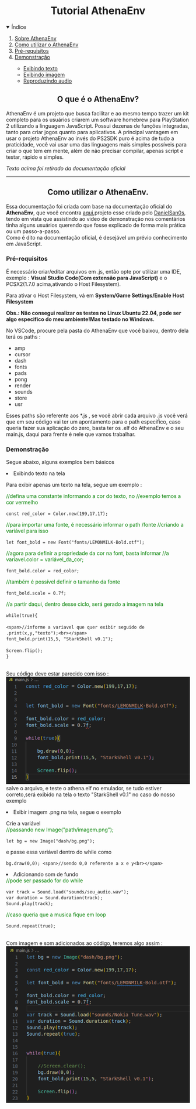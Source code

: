 <style>
    h2{
        text-align:center;
    }
    h1{
        text-align:center
    }
    span{
        color:green;
    }
</style>
<h1>Tutorial AthenaEnv</h1>

<details open="open">
  <summary>Índice</summary>
  <ol>
    <li>
      <a href="#about_ae">Sobre AthenaEnv</a>
    </li>
    <li>
      <a href="#how_to_use">Como utilizar o AthenaEnv</a>
    </li>
    <li><a href="#prerequisites">Pré-requisitos</a></li>
    <li><a href="#demo">Demonstração</a></li>
    <ul>
        <li><a href="#print_text">Exibindo texto</a></li>
        <li><a href="#draw_img">Exibindo imagem</a></li>
        <li><a href="#play_audio">Reproduzindo audio</a></li>
    </ul>
  </ol>
</details>

<h2 id="about_ae">O que é o AthenaEnv?</h2>

<p>AthenaEnv é um projeto que busca facilitar e ao mesmo tempo trazer um kit completo para os usuários criarem um software homebrew para PlayStation 2 utilizando a linguagem JavaScript. Possui dezenas de funções integradas, tanto para criar jogos quanto para aplicativos. A principal vantagem em usar o projeto AthenaEnv ao invés do PS2SDK puro é acima de tudo a praticidade, você vai usar uma das linguagens mais simples possíveis para criar o que tem em mente, além de não precisar compilar, apenas script e testar, rápido e simples.</p>
<i>Texto acima foi retirado da documentação oficial</i>
<hr>
<h2 id="how_to_use">Como utilizar o AthenaEnv.</h2>

<p>Essa documentação foi criada com base na documentação oficial do <b>AthenaEnv</b>, que você encontra <a href="https://github.com/DanielSant0s/AthenaEnv">aqui</a>,projeto esse criado pelo <a href="https://github.com/DanielSant0s">DanielSan0s</a>, tendo em vista que assistindo ao video de demonstração nos comentários tinha alguns usuários querendo que fosse explicado de forma mais prática ou um passo-a-passo.<br>
Como é dito na documentação oficial, é desejável um prévio conhecimento em JavaScript.</p>

<h3 id="prerequisites">Pré-requisitos</h3>
<p>É necessário criar/editar arquivos em .js, então opte por utilizar uma IDE, exemplo : <b>Visual Studio Code(Com extensão para JavaScript)</b> e o PCSX2(1.7.0 acima,ativando o Host Filesystem).</p>
<p>Para ativar o Host Filesystem, vá em <b>System/Game Settings/Enable Host Filesystem</b></p>
<b>Obs.: Não consegui realizar os testes no Linux Ubuntu 22.04, pode ser algo especifico do meu ambiente!Mas testado no Windows.</b>
<p>No VSCode, procure pela pasta do AthenaEnv que você baixou, dentro dela terá os paths :
<ul>
<li>amp</li>
<li>cursor</li>
<li>dash</li>
<li>fonts</li>
<li>pads</li>
<li>pong</li>
<li>render</li>
<li>sounds</li>
<li>store</li>
<li>usr</li>
</ul>

Esses paths são referente aos *.js , se você abrir cada arquivo .js você verá que em seu código vai ter um apontamento para o path especifico, caso queria fazer sua aplicação do zero, basta ter os .elf do AthenaEnv e o seu main.js, daqui para frente é nele que vamos trabalhar.</p>

<h3 id="demo">Demonstração</h3>

<p>Segue abaixo, alguns exemplos bem básicos</p>
<li id="print_text">Exibindo texto na tela</li>

<p>Para exibir apenas um texto na tela, segue um exemplo :

<span>//defina uma constante informando a cor do texto, no 
//exemplo temos a cor vermelho<br></span>
    
    const red_color = Color.new(199,17,17);

<span>//para importar uma fonte, é necessário informar o path /fonte
//criando a variável para isso<br></span>

    let font_bold = new Font("fonts/LEMONMILK-Bold.otf");

<span>//agora para definir a propriedade da cor na font, basta informar
//a variavel.color = variável_da_cor;<br></span>
    
    font_bold.color = red_color;

<span>//também é possível definir o tamanho da fonte<br></span>
    
    font_bold.scale = 0.7f;

<span>//a partir daqui, dentro desse ciclo, será gerado a imagem na tela<br></span>

    while(true){

    <span>//informe a variavel que quer exibir seguido de .print(x,y,"texto");<br></span>
    font_bold.print(15,5, "StarkShell v0.1");

    Screen.flip();
    }
<br>
Seu código deve estar parecido com isso :
<img src="main_js.png">
<br>salve o arquivo, e teste o athena.elf no emulador, se tudo estiver correto,será exibido na tela o texto "StarkShell v0.1" no caso do nosso exemplo
</p>

<li id="draw_img">Exibir imagem .png na tela, segue o exemplo</li>

<p>Crie a variável<br>
<span>//passando new Image("path/imagem.png");<br></span>
        
    let bg = new Image("dash/bg.png");

e passe essa variável dentro do while como

    bg.draw(0,0); <span>//sendo 0,0 referente a x e y<br></span>

<li id="play_audio">Adicionando som de fundo</li>   
    <span>//pode ser passado for do while</span>
    
    var track = Sound.load("sounds/seu_audio.wav");
    var duration = Sound.duration(track);
    Sound.play(track);
<span>//caso queria que a musica fique em loop</span><br>
    
    Sound.repeat(true); 
<br>
Com imagem e som adicionados ao código, teremos algo assim :
<img src="main_js_inc.png">